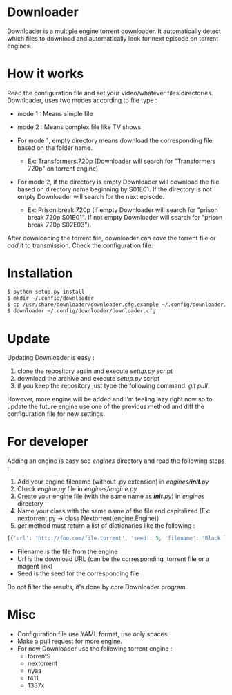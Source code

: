 # Downloader

Downloader is a multiple engine torrent downloader. It automatically detect which files to download and automatically look for next episode on torrent engines.

# How it works

Read the configuration file and set your video/whatever files directories. Downloader, uses two modes according to file type :
* mode 1 : Means simple file
* mode 2 : Means complex file like TV shows

* For mode 1, empty directory means download the corresponding file based on the folder name.
  * Ex: Transformers.720p (Downloader will search for "Transformers 720p" on torrent engine)
* For mode 2, if the directory is empty Downloader will download the file based on directory name beginning by S01E01. If the directory is not empty Downloader will search for the next episode.
  * Ex: Prison.break.720p (if empty Downloader will search for "prison break 720p S01E01". If not empty Downloader will search for "prison break 720p S02E03").

After downloading the torrent file, downloader can *save* the torrent file or *add* it to transmission. Check the configuration file.

# Installation

```bash
$ python setup.py install
$ mkdir ~/.config/downloader
$ cp /usr/share/downloader/downloader.cfg.example ~/.config/downloader/downloader.cfg
$ downloader ~/.config/downloader/downloader.cfg
```

# Update

Updating Downloader is easy :
1. clone the repository again and execute *setup.py* script
2. download the archive and execute *setup.py* script
3. if you keep the repository just type the following command: *git pull*

However, more engine will be added and I'm feeling lazy right now so to update the future engine use one of the previous method and diff the configuration file for new settings.

# For developer

Adding an engine is easy see *engines* directory and read the following steps :

1) Add your engine filename (without .py extension) in *engines/__init__.py*
2) Check *engine.py* file in *engines/engine.py*
3) Create your engine file (with the same name as *__init__.py*) in *engines* directory
4) Name your class with the same name of the file and capitalized (Ex: nextorrent.py -> class Nextorrent(engine.Engine))
5) *get* method must return a list of dictionaries like the following :
```python
[{'url': 'http://foo.com/file.torrent', 'seed': 5, 'filename': 'Black list S04E22 HDTV'}]
```
- Filename is the file from the engine
- Url is the download URL (can be the corresponding .torrent file or a magent link)
- Seed is the seed for the corresponding file

Do not filter the results, it's done by core Downloader program.

# Misc

- Configuration file use YAML format, use only spaces.
- Make a pull request for more engine.
- For now Downloader use the following torrent engine :
  - torrent9
  - nextorrent
  - nyaa
  - t411
  - 1337x
